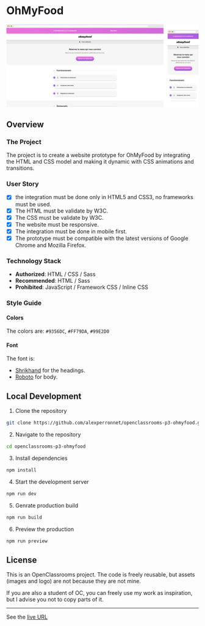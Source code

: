 # OhMyFood

![OhMyFood preview](./assets/preview.png)

## Overview

### The Project

The project is to create a website prototype for OhMyFood by integrating the HTML and CSS model and making it dynamic with CSS animations and transitions.

### User Story

- [x] the integration must be done only in HTML5 and CSS3, no frameworks must be used.
- [x] The HTML must be validate by W3C.
- [x] The CSS must be validate by W3C.
- [x] The website must be responsive.
- [x] The integration must be done in mobile first.
- [x] The prototype must be compatible with the latest versions of Google Chrome and Mozilla Firefox.

### Technology Stack

- **Authorized**: HTML / CSS / Sass
- **Recommended**: HTML / Sass
- **Prohibited**: JavaScript / Framework CSS / Inline CSS

### Style Guide

#### Colors

The colors are: `#9356DC`, `#FF79DA`, `#99E2D0`

#### Font

The font is:

- [Shrikhand](https://fonts.google.com/specimen/Shrikhand) for the headings.
- [Roboto](https://fonts.google.com/specimen/Roboto) for body.

## Local Development

1. Clone the repository

```sh
git clone https://github.com/alexperronnet/openclassrooms-p3-ohmyfood.git
```

2. Navigate to the repository

```sh
cd openclassrooms-p3-ohmyfood
```

3. Install dependencies

```sh
npm install
```

4. Start the development server

```sh
npm run dev
```

5. Genrate production build

```sh
npm run build
```

6. Preview the production

```sh
npm run preview
```

## License

This is an OpenClassrooms project. The code is freely reusable, but assets (images and logo) are not because they are not mine.

If you are also a student of OC, you can freely use my work as inspiration, but I advise you not to copy parts of it.

---

See the [live URL](https://ohmyfood.alexperronnet.dev)
